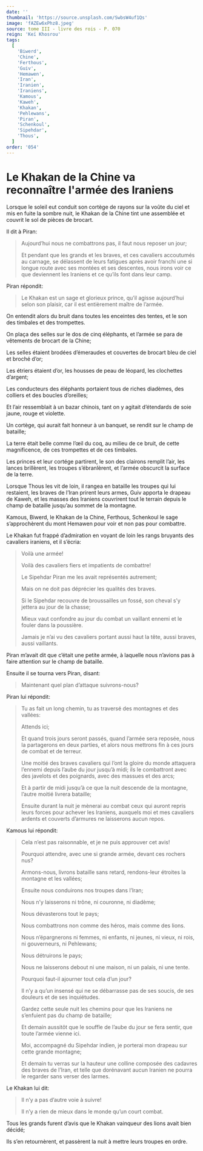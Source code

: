 ```yaml
---
date: ''
thumbnail: 'https://source.unsplash.com/SwbsW4uf1Qs'
image: 'fAZEw6xPhz8.jpeg'
source: tome III - livre des rois - P. 070
reign: 'Keï Khosrou'
tags:
  [
    'Biwerd',
    'Chine',
    'Ferthous',
    'Guiv',
    'Hemawen',
    'Iran',
    'Iranien',
    'Iraniens',
    'Kamous',
    'Kaweh',
    'Khakan',
    'Pehlewans',
    'Piran',
    'Schenkoul',
    'Sipehdar',
    'Thous',
  ]
order: '054'
---
```


# Le Khakan de la Chine va reconnaître l'armée des Iraniens

Lorsque le soleil eut conduit son cortège de rayons sur la voûte du ciel et mis en fuite la sombre nuit, le Khakan de la Chine tint une assemblée et couvrit le sol de pièces de brocart.

Il dit à Piran:

> Aujourd’hui nous ne combattrons pas, il faut nous reposer un jour;
>
> Et pendant que les grands et les braves, et ces cavaliers accoutumés au carnage, se délassent de leurs fatigues après avoir franchi une si longue route avec ses montées et ses descentes, nous irons voir ce que deviennent les Iraniens et ce qu’ils font dans leur camp.

Piran répondit:

> Le Khakan est un sage et glorieux prince, qu’il agisse aujourd’hui selon son plaisir, car il est entièrement maître de l’armée.

On entendit alors du bruit dans toutes les enceintes des tentes, et le son des timbales et des trompettes.

On plaça des selles sur le dos de cinq éléphants, et l’armée se para de vêtements de brocart de la Chine;

Les selles étaient brodées d’émeraudes et couvertes de brocart bleu de ciel et broché d’or;

Les étriers étaient d’or, les housses de peau de léopard, les clochettes d’argent;

Les conducteurs des éléphants portaient tous de riches diadèmes, des colliers et des boucles d’oreilles;

Et l’air ressemblait à un bazar chinois, tant on y agitait d’étendards de soie jaune, rouge et violette.

Un cortège, qui aurait fait honneur à un banquet, se rendit sur le champ de bataille;

La terre était belle comme l’œil du coq, au milieu de ce bruit, de cette magnificence, de ces trompettes et de ces timbales.

Les princes et leur cortége partirent, le son des clairons remplit l’air, les lances brillèrent, les troupes s’ébranlèrent, et l’armée obscurcit la surface de la terre.

Lorsque Thous les vit de loin, il rangea en bataille les troupes qui lui restaient, les braves de l’Iran prirent leurs armes, Guiv apporta le drapeau de Kaweh, et les masses des Iraniens couvrirent tout le terrain depuis le champ de bataille jusqu’au sommet de la montagne.

Kamous, Biwerd, le Khakan de la Chine, Ferthous, Schenkoul le sage s’approchèrent du mont Hemawen pour voir et non pas pour combattre.

Le Khakan fut frappé d’admiration en voyant de loin les rangs bruyants des cavaliers iraniens, et il s’écria:

> Voilà une armée!
>
> Voilà des cavaliers fiers et impatients de combattre!
>
> Le Sipehdar Piran me les avait représentés autrement;
>
> Mais on ne doit pas déprécier les qualités des braves.
>
> Si le Sipehdar recouvre de broussailles un fossé, son cheval s’y jettera au jour de la chasse;
>
> Mieux vaut confondre au jour du combat un vaillant ennemi et le fouler dans la poussière.
>
> Jamais je n’ai vu des cavaliers portant aussi haut la tête, aussi braves, aussi vaillants.

Piran m’avait dit que c’était une petite armée, à laquelle nous n’avions pas à faire attention sur le champ de bataille.

Ensuite il se tourna vers Piran, disant:

> Maintenant quel plan d’attaque suivrons-nous?

Piran lui répondit:

> Tu as fait un long chemin, tu as traversé des montagnes et des vallées:
>
> Attends ici;
>
> Et quand trois jours seront passés, quand l’armée sera reposée, nous la partagerons en deux parties, et alors nous mettrons fin à ces jours de combat et de terreur.
>
> Une moitié des braves cavaliers qui l’ont la gloire du monde attaquera l’ennemi depuis l’aube du jour jusqu’à midi; ils le combattront avec des javelots et des poignards, avec des massues et des arcs;
>
> Et à partir de midi jusqu’à ce que la nuit descende de la montagne, l’autre moitié livrera bataille;
>
> Ensuite durant la nuit je mènerai au combat ceux qui auront repris leurs forces pour achever les Iraniens, auxquels moi et mes cavaliers ardents et couverts d’armures ne laisserons aucun repos.

Kamous lui répondit:

> Cela n’est pas raisonnable, et je ne puis approuver cet avis!
>
> Pourquoi attendre, avec une si grande armée, devant ces rochers nus?
>
> Armons-nous, livrons bataille sans retard, rendons-leur étroites la montagne et les vallées;
>
> Ensuite nous conduirons nos troupes dans l’Iran;
>
> Nous n’y laisserons ni trône, ni couronne, ni diadème;
>
> Nous dévasterons tout le pays;
>
> Nous combattrons non comme des héros, mais comme des lions.
>
> Nous n’épargnerons ni femmes, ni enfants, ni jeunes, ni vieux, ni rois, ni gouverneurs, ni Pehlewans;
>
> Nous détruirons le pays;
>
> Nous ne laisserons debout ni une maison, ni un palais, ni une tente.
>
> Pourquoi faut-il ajourner tout cela d’un jour?
>
> Il n’y a qu’un insensé qui ne se débarrasse pas de ses soucis, de ses douleurs et de ses inquiétudes.
>
> Gardez cette seule nuit les chemins pour que les Iraniens ne s’enfuient pas du champ de bataille;
>
> Et demain aussitôt que le souffle de l’aube du jour se fera sentir, que toute l’armée vienne ici.
>
> Moi, accompagné du Sipehdar indien, je porterai mon drapeau sur cette grande montagne;
>
> Et demain tu verras sur la hauteur une colline composée des cadavres des braves de l’Iran, et telle que dorénavant aucun Iranien ne pourra le regarder sans verser des larmes.

Le Khakan lui dit:

> Il n’y a pas d’autre voie à suivre!
>
> Il n’y a rien de mieux dans le monde qu’un court combat.

Tous les grands furent d’avis que le Khakan vainqueur des lions avait bien décidé;

Ils s’en retournèrent, et passèrent la nuit à mettre leurs troupes en ordre.
